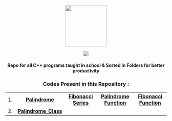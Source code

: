 <p align="center">
    <img src="https://upload.wikimedia.org/wikipedia/commons/1/18/ISO_C%2B%2B_Logo.svg" width = "130">
    <p align="center">
             <a href="https://git.io/typing-svg">
        <img
            src="https://readme-typing-svg.herokuapp.com?font=JetBrains+Mono&size=30&duration=3000&color=659AD2&center=true&vCenter=true&lines=Mushtifund+Aryaan+-+CS&width=600" /></a></p>
</p>

<h4 align="center">
    Repo for all <strong>C++</strong> programs taught in school & Sorted in Folders for better productivity
</h3>

 <!-- <p align="center">
  <img src="https://img.shields.io/github/repo-size/atharv115/MAHSS-CPP?logo=GitHub&style=for-the-badge">
  <img alt="GitHub contributors" src="https://img.shields.io/github/contributors/Atharv115/MAHSS-CPP?color=purple&label=Contribs&logo=Github&style=for-the-badge">
</p> 
<h4 align="center">
  <a href="#Getting-Started">Getting Started</a> •  <a href="#Features">Features</a> • <a href="#Plugins">Plugins</a> •
       <a href="#Hotkeys">Hotkeys</a> •
  <a href="#QuestionsSuggestions">Questions/Suggestions</a> •
  <a href="#Development">Development</a> •
  <a href="https://flowlauncher.com/docs">Docs</a>
</h4>
<img src="https://user-images.githubusercontent.com/6903107/144858082-8b654daf-60fb-4ee6-89b2-6183b73510d1.png" width="100%"> -->

<h3 align="center"><strong>Codes Present in this Repository :</strong></h3>

<div align="center">

| | | | | | 
| :-: | :-: | :-: | :-: | :-: |
|1.| [**Palindrome**](https://github.com/Atharv115/MAHSS-CPP/blob/main/Palindrome.cpp) | [**Fibonacci Series**](https://github.com/Atharv115/MAHSS-CPP/blob/main/Fibonacci_Series.cpp) | [**Palindrome Function**](https://github.com/Atharv115/MAHSS-CPP/blob/main/palindrom_using_Functions.cpp) | [**Fibonacci Function**](https://github.com/Atharv115/MAHSS-CPP/blob/main/Fibonacci_using_Functions.cpp) |
|2.| [**Palindrome_Class**](https://github.com/Atharv115/MAHSS-CPP/blob/main/Palindrome_Class.cpp)|

</div>
